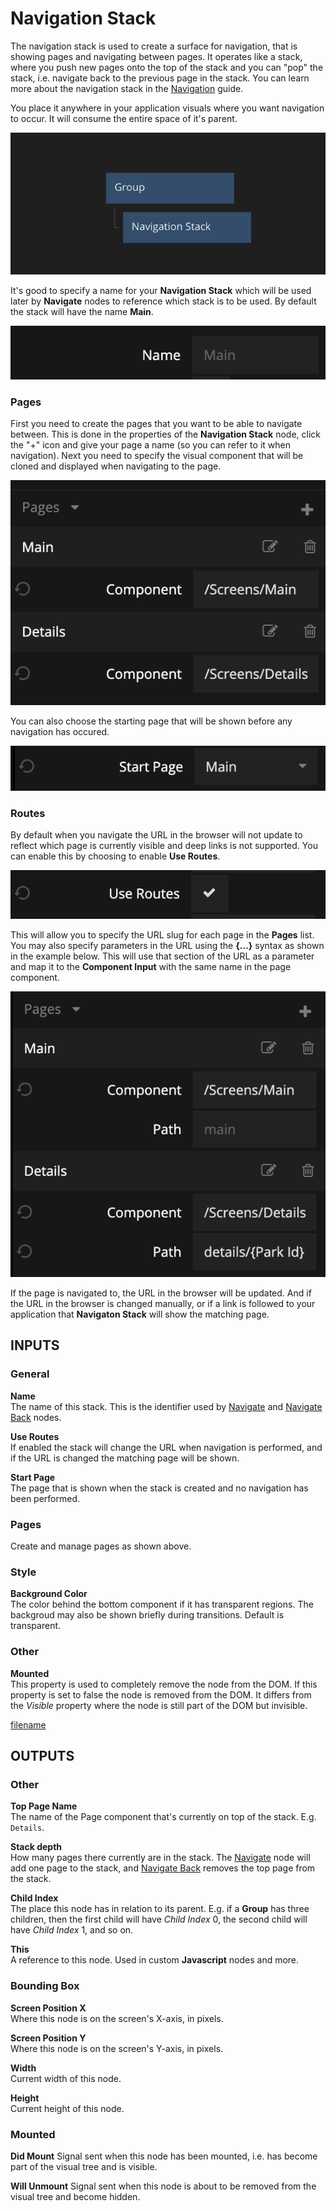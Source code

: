 # Navigation Stack

The navigation stack is used to create a surface for navigation, that is showing pages and navigating between pages. It operates like a stack, where you push new pages onto the top of the stack and you can "pop" the stack, i.e. navigate back to the previous page in the stack. You can learn more about the navigation stack in the [Navigation](/guides/navigation.md) guide.

You place it anywhere in your application visuals where you want navigation to occur. It will consume the entire space of it's parent.

<div class="ndl-images">
    <img src="/guides/navigation/navigation-stack.png" class="ndl-image med"></img>   
</div>

It's good to specify a name for your **Navigation Stack** which will be used later by **Navigate** nodes to reference which stack is to be used. By default the stack will have the name **Main**.

<div class="ndl-images">
    <img src="/nodes/navigation/stack-name.png" class="ndl-image med"></img>   
</div>

### Pages
First you need to create the pages that you want to be able to navigate between. This is done in the properties of the **Navigation Stack** node, click the "+" icon and give your page a name (so you can refer to it when navigation). Next you need to specify the visual component that will be cloned and displayed when navigating to the page.

<div class="ndl-images">
    <img src="/guides/navigation/stack-pages.png" class="ndl-image med"></img>   
</div>

You can also choose the starting page that will be shown before any navigation has occured.

<div class="ndl-images">
    <img src="/nodes/navigation/stack-startpage.png" class="ndl-image med"></img>   
</div>

### Routes
By default when you navigate the URL in the browser will not update to reflect which page is currently visible and deep links is not supported. You can enable this by choosing to enable **Use Routes**.

<div class="ndl-images">
    <img src="/nodes/navigation/stack-use-routes.png" class="ndl-image med"></img>   
</div>

This will allow you to specify the URL slug for each page in the **Pages** list. You may also specify parameters in the URL using the **{...}** syntax as shown in the example below. This will use that section of the URL as a parameter and map it to the **Component Input** with the same name in the page component.

<div class="ndl-images">
    <img src="/nodes/navigation/stack-use-routes-2.png" class="ndl-image med"></img>   
</div>

If the page is navigated to, the URL in the browser will be updated. And if the URL in the browser is changed manually, or if a link is followed to your application that **Navigaton Stack** will show the matching page.


## INPUTS

### General

**Name**  
The name of this stack. This is the identifier used by [Navigate](/nodes/navigation/navigate.md) and [Navigate Back](/nodes/navigation/navigate-back.md) nodes.

**Use Routes**  
If enabled the stack will change the URL when navigation is performed, and if the URL is changed the matching page will be shown.

**Start Page**  
The page that is shown when the stack is created and no navigation has been performed.

### Pages
Create and manage pages as shown above.

### Style

**Background Color**  
The color behind the bottom component if it has transparent regions. The backgroud may also be shown briefly during transitions. Default is transparent.

### Other

**Mounted**  
This property is used to completely remove the node from the DOM. If this property is set to false the node is removed from the DOM. It differs from the _Visible_ property where the node is still part of the DOM but invisible.

[filename](../../../nodes/advanced-style.md ':include')

## OUTPUTS

### Other

**Top Page Name**  
The name of the Page component that's currently on top of the stack. E.g. `Details`. 

**Stack depth**  
How many pages there currently are in the stack. The [Navigate](/modules/webappnavigation/navigate.md) node will add one page to the stack, and [Navigate Back](/modules/webappnavigation/navigate-back.md) removes the top page from the stack.

**Child Index**  
The place this node has in relation to its parent. E.g. if a **Group** has three children, then the first child will have _Child Index_ 0, the second child will have _Child Index_ 1, and so on.

**This**  
A reference to this node. Used in custom **Javascript** nodes and more.

### Bounding Box

**Screen Position X**  
Where this node is on the screen's X-axis, in pixels.

**Screen Position Y**  
Where this node is on the screen's Y-axis, in pixels.

**Width**  
Current width of this node.

**Height**  
Current height of this node.

### Mounted

**Did Mount**
Signal sent when this node has been mounted, i.e. has become part of the visual tree and is visible.

**Will Unmount**
Signal sent when this node is about to be removed from the visual tree and become hidden.
